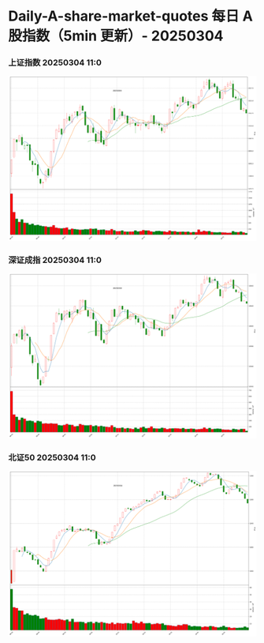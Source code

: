 
# Daily-A-share-market-quotes 每日 A 股指数（5min 更新）- 20250304

### 上证指数 20250304 11:0
![](./fig/2025/3/20250304-sh000001.png)

### 深证成指 20250304 11:0
![](./fig/2025/3/20250304-sz399001.png)

### 北证50 20250304 11:0
![](./fig/2025/3/20250304-bj899050.png)
